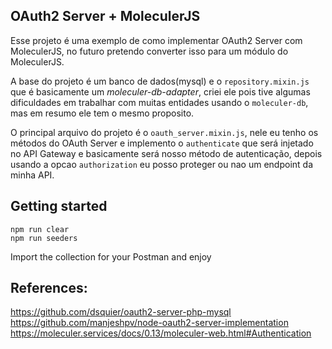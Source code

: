 ## OAuth2 Server + MoleculerJS

Esse projeto é uma exemplo de como implementar OAuth2 Server com MoleculerJS, no futuro pretendo converter isso para um módulo do MoleculerJS.

A base do projeto é um  banco de dados(mysql) e o `repository.mixin.js` que é  basicamente um *moleculer-db-adapter*, criei ele pois tive algumas dificuldades em trabalhar com muitas entidades usando o `moleculer-db`, mas em resumo ele tem o mesmo proposito.

O principal arquivo do projeto é o `oauth_server.mixin.js`, nele eu tenho os métodos do OAuth Server e implemento o `authenticate` que será injetado no API Gateway e basicamente será nosso método de autenticação, depois usando a opcao `authorization` eu posso proteger ou nao um endpoint da minha API.

## Getting started
```
npm run clear
npm run seeders
```

Import the collection for your Postman and enjoy

## References: 
https://github.com/dsquier/oauth2-server-php-mysql  
https://github.com/manjeshpv/node-oauth2-server-implementation  
https://moleculer.services/docs/0.13/moleculer-web.html#Authentication  


